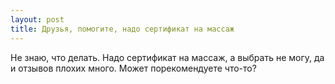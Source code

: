 ```yaml
---
layout: post 
title: Друзья, помогите, надо сертификат на массаж 
--- 
```

Не знаю, что делать. Надо сертификат на массаж, а выбрать не могу, да и отзывов плохих много. Может порекомендуете что-то?